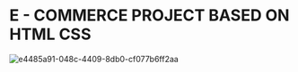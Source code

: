 
# E - COMMERCE PROJECT BASED ON HTML CSS

![e4485a91-048c-4409-8db0-cf077b6ff2aa](https://github.com/SMADSDevloper/FONT-END-PROJECTS/assets/129646027/262f4ebd-8db7-4ffd-9f7c-6cb8d1a7ba01)
